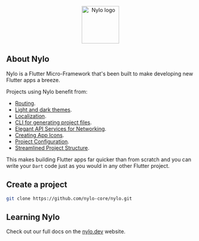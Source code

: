 <p align="center"><a href="https://nylo.dev" target="_blank">
<img src="https://nylo.dev/images/nylo_logo_filled.png" alt="Nylo logo" height="100">
  </a>
</p>

## About Nylo

Nylo is a Flutter Micro-Framework that's been built to make developing new Flutter apps a breeze. 

Projects using Nylo benefit from:

- [Routing](https://nylo.dev/docs/4.x/router).
- [Light and dark themes](https://nylo.dev/docs/4.x/themes).
- [Localization](https://nylo.dev/docs/4.x/localization).
- [CLI for generating project files](https://nylo.dev/docs/4.x/metro).
- [Elegant API Services for Networking](https://nylo.dev/docs/4.x/networking).
- [Creating App Icons](https://nylo.dev/docs/4.x/app-icons).
- [Project Configuration](https://nylo.dev/docs/4.x/configuration).
- [Streamlined Project Structure](https://nylo.dev/docs/4.x/directory-structure).

This makes building Flutter apps far quicker than from scratch and you can write your `Dart` code just as you would in any other Flutter project.

## Create a project

```bash
git clone https://github.com/nylo-core/nylo.git
```

## Learning Nylo

Check out our full docs on the [nylo.dev](https://nylo.dev) website.

